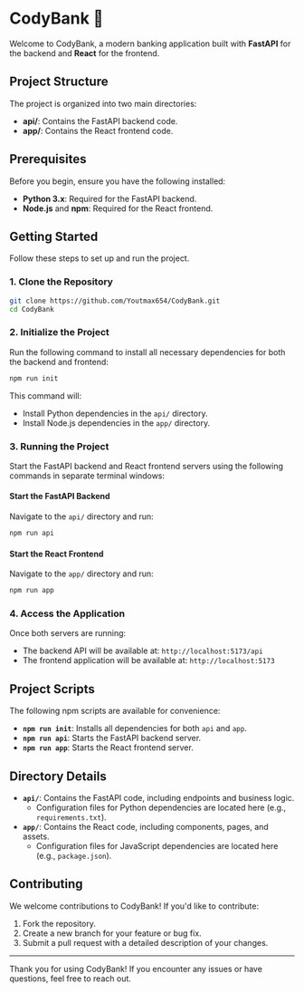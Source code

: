 # CodyBank 🏦

Welcome to CodyBank, a modern banking application built with **FastAPI** for the backend and **React** for the frontend.

## Project Structure

The project is organized into two main directories:

- **api/**: Contains the FastAPI backend code.
- **app/**: Contains the React frontend code.

## Prerequisites

Before you begin, ensure you have the following installed:

- **Python 3.x**: Required for the FastAPI backend.
- **Node.js** and **npm**: Required for the React frontend.

## Getting Started

Follow these steps to set up and run the project.

### 1. Clone the Repository

```bash
git clone https://github.com/Youtmax654/CodyBank.git
cd CodyBank
```

### 2. Initialize the Project

Run the following command to install all necessary dependencies for both the backend and frontend:

```bash
npm run init
```

This command will:

- Install Python dependencies in the `api/` directory.
- Install Node.js dependencies in the `app/` directory.

### 3. Running the Project

Start the FastAPI backend and React frontend servers using the following commands in separate terminal windows:

#### Start the FastAPI Backend

Navigate to the `api/` directory and run:

```bash
npm run api
```

#### Start the React Frontend

Navigate to the `app/` directory and run:

```bash
npm run app
```

### 4. Access the Application

Once both servers are running:

- The backend API will be available at: `http://localhost:5173/api`
- The frontend application will be available at: `http://localhost:5173`

## Project Scripts

The following npm scripts are available for convenience:

- **`npm run init`**: Installs all dependencies for both `api` and `app`.
- **`npm run api`**: Starts the FastAPI backend server.
- **`npm run app`**: Starts the React frontend server.

## Directory Details

- **`api/`**: Contains the FastAPI code, including endpoints and business logic.
  - Configuration files for Python dependencies are located here (e.g., `requirements.txt`).
- **`app/`**: Contains the React code, including components, pages, and assets.
  - Configuration files for JavaScript dependencies are located here (e.g., `package.json`).

## Contributing

We welcome contributions to CodyBank! If you'd like to contribute:

1. Fork the repository.
2. Create a new branch for your feature or bug fix.
3. Submit a pull request with a detailed description of your changes.

---

Thank you for using CodyBank! If you encounter any issues or have questions, feel free to reach out.
